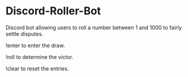 # Discord-Roller-Bot

Discord bot allowing users to roll a number between 1 and 1000 to fairly settle disputes.


!enter to enter the draw.

!roll to determine the victor.

!clear to reset the entries.
